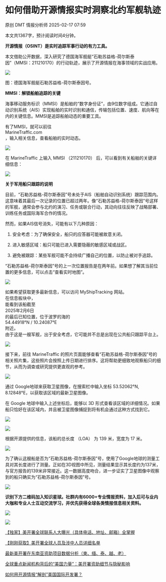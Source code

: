 #  如何借助开源情报实时洞察北约军舰轨迹   
原创 DMT  情报分析师   2025-02-17 07:59  
  
本文共1367字，预计阅读时间4分钟。  
  
**开源情报（OSINT）是实时追踪军事行动的有力工具。**  
  
本文借助公开数据，深入研究了德国海军舰艇“石勒苏益格-荷尔斯泰因”（MMSI：211210170）的行动轨迹，展示了开源情报在海事领域的实战应用。  
  
![](https://mmbiz.qpic.cn/sz_mmbiz_png/Mkvak7WiccmUsXXYj22ibN9VX5FbQqick6PF0QtXIkAk9u5qyljw84y7030aoXAHtugg500smYiaQU0dhpld9V17ug/640?wx_fmt=png&from=appmsg "")  
  
  
图：德国海军舰艇石勒苏益格-荷尔斯泰因号。  
  
**MMSI：解锁船舶追踪的关键**  
  
海事移动服务标识（MMSI）是船舶的“数字身份证”，由9位数字组成。它通过自动识别系统（AIS）实现船舶的实时识别和通信，传输包括位置、速度、航向等在内的关键信息。MMSI是追踪船舶动态的重要工具。  
  
有了MMSI，就可以前往   
MarineTraffic.com  
，输入相关信息，查看船舶的实时动态。  
  
![](https://mmbiz.qpic.cn/sz_mmbiz_png/Mkvak7WiccmUsXXYj22ibN9VX5FbQqick6PfR3dFiaz8WoNJUNgpLnO5UX2UHCqVGCD2dx49NNaTDvVBsrE5t678IQ/640?wx_fmt=png&from=appmsg "")  
  
在 MarineTraffic 上输入 MMSI （211210170） 后，可以看到有关船舶的关键详细信息：  
  
![](https://mmbiz.qpic.cn/sz_mmbiz_png/Mkvak7WiccmUsXXYj22ibN9VX5FbQqick6P7aINvECzMaevbtrQ45iauF6U3lXwAKFnUCvZqltUuP47BgFUNiaeJuNg/640?wx_fmt=png&from=appmsg "")  
  
**关于军用船只跟踪的说明**  
  
目前，“石勒苏益格-荷尔斯泰因”号未处于AIS（船舶自动识别系统）跟踪范围内。这意味着其最后一次记录的位置已超过两年。像“石勒苏益格-荷尔斯泰因”号这样的军舰，通常会参与北约的演习、任务或联合行动，其动向往往反映了战略部署、训练任务或国际海军合作的情况。  
  
然而，如果AIS信号消失，可能有以下几种原因：  
1. 安全考虑：为了确保安全，船只的应答器可能被故意关闭。  
  
1. 进入敏感区域：船只可能已进入需要隐蔽的敏感区域或战区。  
  
1. 避免被跟踪：某些军舰可能不会持续广播自己的位置，以防止被对手追踪。  
  
“石勒苏益格-荷尔斯泰因”号的上一次位置报告是在两年前。如果想了解其当前位置的更多信息，可以点击“查看实时地图”。  
  
![](https://mmbiz.qpic.cn/sz_mmbiz_png/Mkvak7WiccmUsXXYj22ibN9VX5FbQqick6P4oqJBoJ8wCXa5ltDjfH34HsFsrOwwnOyiajNed0BeZhWvnSuBelftOQ/640?wx_fmt=png&from=appmsg "")  
  
如果希望获取更多最新信息，可以访问 MyShipTracking 网站。  
在信息板块中，  
能看到该船截至   
2025年2月6日  
 的最后已知位置，位于波罗的海的   
54.44918°N / 10.24087°E  
 附近。  
由于这是一艘军舰，出于安全考虑，它可能并不总是出现在公共船只跟踪平台上。  
  
![](https://mmbiz.qpic.cn/sz_mmbiz_png/Mkvak7WiccmUsXXYj22ibN9VX5FbQqick6PicLzNzlAFBOqTVIaYUuwWJZ44ce4OGy7qSYwRr2LoWQqSEsV2PUw8bw/640?wx_fmt=png&from=appmsg "")  
  
接下来，前往 MarineTraffic 的照片页面能够查看“石勒苏益格-荷尔斯泰因”号的相关照片集，这些照片会按照上传日期进行排序。这将帮助更细致地观察船只的细节，从而为调查或研究提供更直观的参考。  
  
![](https://mmbiz.qpic.cn/sz_mmbiz_jpg/Mkvak7WiccmUsXXYj22ibN9VX5FbQqick6PCfrBdA2eEFjOwBexvtlL1jjNFCUQCialOh6XlJgMVfnEZTcMA57um1A/640?wx_fmt=webp&from=appmsg "")  
  
通过 Google地球来获取卫星图像，在搜索栏中输入坐标 53.52062°N, 8.12848°E，以获取该区域的最新卫星图像。  
  
在 Google 地球中输入上述坐标后，能够以 3D 形式查看该区域的详细情况。如果船只恰好在该区域内，并且被卫星图像捕捉到将有机会通过这种方式找到它。  
  
![](https://mmbiz.qpic.cn/sz_mmbiz_png/Mkvak7WiccmUsXXYj22ibN9VX5FbQqick6Ppx5bJTZacLpy7sbcmTVSAD7yZk0mniamQXaSpgkaKPSsvFOjfQVSRCg/640?wx_fmt=png&from=appmsg "")  
  
![](https://mmbiz.qpic.cn/sz_mmbiz_png/Mkvak7WiccmUsXXYj22ibN9VX5FbQqick6PLDibIysa1Q8DLTAQKzMf3EdWVtzUFXtroYIEcEqd7hVPnMuCbfoVxaw/640?wx_fmt=png&from=appmsg "")  
  
根据开源提供的信息，该船的总长度 （LOA） 为 139 米，宽度为 17 米。  
  
![](https://mmbiz.qpic.cn/sz_mmbiz_png/Mkvak7WiccmUsXXYj22ibN9VX5FbQqick6Ppdv3qY88VS4ZkY5j1w7bBjqhjrjJWqOytaBGkyK9YZ8vA0EuvhAplw/640?wx_fmt=png&from=appmsg "")  
  
为了确认这艘船是否为“石勒苏益格-荷尔斯泰因”号，使用了Google地球的测量工具对其长度进行了测量。正如在3D视图中所见，测量结果显示其长度约为137米，与官方报告的139米非常接近。这一数据高度吻合，进一步证实了卫星图像中观察到的船只确实为“石勒苏益格-荷尔斯泰因”号。  
  
![](https://mmbiz.qpic.cn/sz_mmbiz_png/Mkvak7WiccmUsXXYj22ibN9VX5FbQqick6PiazYCFugsLrtnJyWs0Ntcibhl6bLuOeGJAPDUpSPQpmOCOgt9C77c3nw/640?wx_fmt=png&from=appmsg "")  
  
**识别下方二维码加入知识星球。社群内有6000+专业情报资料，加入后可与业内大咖和专业人士互动交流学习，并优先获得全球各类情报信息相关资料。**  
  
![](https://mmbiz.qpic.cn/sz_mmbiz_jpg/Mkvak7WiccmVVpOj9LVN6NhrEOS37m009B90j3tUzpsnmvEodq2OJOnUjPzmKic0y48u4fq5EJj8H4dgMD1rv8VQ/640?wx_fmt=jpeg "")  
  
![](https://mmbiz.qpic.cn/sz_mmbiz_jpg/Mkvak7WiccmVVpOj9LVN6NhrEOS37m009FDtoVCdHQNCEaF406DFusN6v2mo7gWDfjoiaF1gj57jQzuj4aZvsxLw/640?wx_fmt=jpeg "")  
  
  
[【独家】美开署全球联系人大曝光（具体电话、地址、邮箱）全掌握](https://mp.weixin.qq.com/s?__biz=MzA3Mjc1MTkwOA==&mid=2650559728&idx=1&sn=297d1f16c389ccd5f7f659e9931d0e75&scene=21#wechat_redirect)  
  
  
[【刚刚获取】美开署全球人员及涉中人员详细名单](https://mp.weixin.qq.com/s?__biz=MzA3Mjc1MTkwOA==&mid=2650559712&idx=1&sn=bc01bed259b4170f8c8e01df891bcff9&scene=21#wechat_redirect)  
  
  
[最新美开署在东南亚资助项目数据分析（柬、缅、泰、越、老）](https://mp.weixin.qq.com/s?__biz=MzA3Mjc1MTkwOA==&mid=2650559701&idx=1&sn=7ba14837cb6477fafd3417c800e54aa2&scene=21#wechat_redirect)  
  
  
[全球重点新闻机构背后的“美国力量”：美开署资助细节与隐秘影响](https://mp.weixin.qq.com/s?__biz=MzA3Mjc1MTkwOA==&mid=2650559701&idx=2&sn=fc89ad71960a02618e1c67f88ec7d74d&scene=21#wechat_redirect)  
  
  
[如何用开源情报“解剖”美国国际开发署？](https://mp.weixin.qq.com/s?__biz=MzA3Mjc1MTkwOA==&mid=2650559673&idx=1&sn=89b8488b5613de9a68685cb144c56444&scene=21#wechat_redirect)  
  
  
  
  
  
